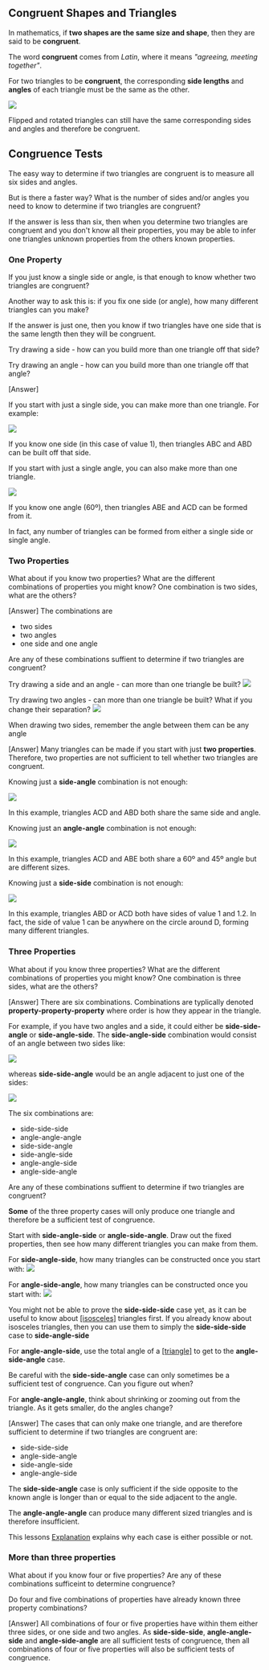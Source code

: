 ## Congruent Shapes and Triangles

In mathematics, if **two shapes are the same size and shape**, then they are said to be **congruent**.

The word **congruent** comes from _Latin_, where it means _"agreeing, meeting together"_.

For two triangles to be **congruent**, the corresponding **side lengths** and **angles** of each triangle must be the same as the other.

![](congruent.png)

Flipped and rotated triangles can still have the same corresponding sides and angles and therefore be congruent.

## Congruence Tests

The easy way to determine if two triangles are congruent is to measure all six sides and angles.

But is there a faster way? What is the number of sides and/or angles you need to know to determine if two triangles are congruent?

If the answer is less than six, then when you determine two triangles are congruent and you don't know all their properties, you may be able to infer one triangles unknown properties from the others known properties. 

### One Property

If you just know a single side or angle, is that enough to know whether two triangles are congruent?

<hintLow>

Another way to ask this is: if you fix one side (or angle), how many different triangles can you make?

If the answer is just one, then you know if two triangles have one side that is the same length then they will be congruent.

</hintLow>

<hint>Try drawing a side - how can you build more than one triangle off that side?</hint>

<hint>Try drawing an angle - how can you build more than one triangle off that angle?</hint>

<hintLow>[Answer]

If you start with just a single side, you can make more than one triangle. For example:

![](1side.png)

If you know one side (in this case of value 1), then triangles ABC and ABD can be built off that side.

If you start with just a single angle, you can also make more than one triangle.

![](1angle.png)

If you know one angle (60º), then triangles ABE and ACD can be formed from it.

In fact, any number of triangles can be formed from either a single side or single angle.

</hintLow>

### Two Properties

What about if you know two properties? What are the different combinations of properties you might know? One combination is two sides, what are the others?

<hintLow>[Answer] The combinations are 

* two sides
* two angles
* one side and one angle

</hintLow><div></div>

Are any of these combinations suffient to determine if two triangles are congruent?

<hintLow>Try drawing a side and an angle - can more than one triangle be built? ![](side-angle.png)</hintLow>

<hintLow>Try drawing two angles - can more than one triangle be built? What if you change their separation? ![](angle-angle.png)</hintLow>

<hint>When drawing two sides, remember the angle between them can be any angle</hint>

<hintLow>[Answer] Many triangles can be made if you start with just **two properties**. Therefore, two properties are not sufficient to tell whether two triangles are congruent.

Knowing just a **side-angle** combination is not enough:

![](side-angle-tri.png)

In this example, triangles ACD and ABD both share the same side and angle.

Knowing just an **angle-angle** combination is not enough:

![](angle-angle-tri.png)

In this example, triangles ACD and ABE both share a 60º and 45º angle but are different sizes.

Knowing just a **side-side** combination is not enough:

![](side-side-tri.png)

In this example, triangles ABD or ACD both have sides of value 1 and 1.2. In fact, the side of value 1 can be anywhere on the circle around D, forming many different triangles.

</hintLow>

### Three Properties

What about if you know three properties? What are the different combinations of properties you might know? One combination is three sides, what are the others?

<hintLow>[Answer] There are six combinations. Combinations are typlically denoted **property-property-property** where order is how they appear in the triangle.

For example, if you have two angles and a side, it could either be **side-side-angle** or **side-angle-side**. The **side-angle-side** combination would consist of an angle between two sides like:

![](side-angle-side.png)

whereas **side-side-angle** would be an angle adjacent to just one of the sides:

![](side-side-angle.png)

The six combinations are:

* side-side-side
* angle-angle-angle
* side-side-angle
* side-angle-side
* angle-angle-side
* angle-side-angle

</hintLow><div></div>

Are any of these combinations suffient to determine if two triangles are congruent?

<hint>**Some** of the three property cases will only produce one triangle and therefore be a sufficient test of congruence.
</hint>

<hint>Start with **side-angle-side** or **angle-side-angle**. Draw out the fixed properties, then see how many different triangles you can make from them.
</hint>

<hintLow>For **side-angle-side**, how many triangles can be constructed once you start with:
![](side-angle-side.png)
</hintLow>

<hintLow>For **angle-side-angle**, how many triangles can be constructed once you start with:
![](angle-side-angle.png)
</hintLow>

<hint>You might not be able to prove the **side-side-side** case yet, as it can be useful to know about [[isosceles]]((qr,'Math/Geometry_1/Isosceles/base/Main',#00756F)) triangles first. If you already know about isosceles triangles, then you can use them to simply the **side-side-side** case to **side-angle-side**</hint>

<hint>For **angle-angle-side**, use the total angle of a [[triangle]]((qr,'Math/Geometry_1/Triangles/base/AngleSumPres',#00756F)) to get to the **angle-side-angle** case.
</hint>

<hint>Be careful with the **side-side-angle** case can only sometimes be a sufficient test of congruence. Can you figure out when?</hint>

<hint>For **angle-angle-angle**, think about shrinking or zooming out from the triangle. As it gets smaller, do the angles change?</hint>

<hintLow>[Answer]
  The cases that can only make one triangle, and are therefore sufficient to determine if two triangles are congruent are:

* side-side-side
* angle-side-angle
* side-angle-side
* angle-angle-side

The **side-side-angle** case is only sufficient if the side opposite to the known angle is longer than or equal to the side adjacent to the angle.

The **angle-angle-angle** can produce many different sized triangles and is therefore insufficient.

This lessons [Explanation](/Lessons/Math/Geometry_1/CongruentTriangles/explanation/base) explains why each case is either possible or not.
</hintLow>

### More than three properties

What about if you know four or five properties? Are any of these combinations sufficeint to determine congruence?

<hint>Do four and five combinations of properties have already known three property combinations?</hint>

<hintLow>[Answer]
All combinations of four or five properties have within them either three sides, or 
one side and two angles. As **side-side-side**, **angle-angle-side** and **angle-side-angle** are all sufficient tests of congruence, then all combinations of four or five properties will also be sufficient tests of congruence.
</hintLow>
